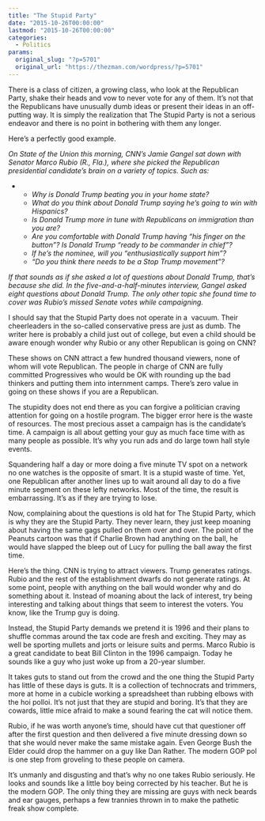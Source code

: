 ```yaml
---
title: "The Stupid Party"
date: "2015-10-26T00:00:00"
lastmod: "2015-10-26T00:00:00"
categories:
  - Politics
params:
  original_slug: "?p=5701"
  original_url: "https://thezman.com/wordpress/?p=5701"
---
```


There is a class of citizen, a growing class, who look at the Republican
Party, shake their heads and vow to never vote for any of them. It’s not
that the Republicans have unusually dumb ideas or present their ideas in
an off-putting way. It is simply the realization that The Stupid Party
is not a serious endeavor and there is no point in bothering with them
any longer.

Here’s a perfectly good example.

*On State of the Union this morning, CNN’s Jamie Gangel sat down with
Senator Marco Rubio (R., Fla.), where she picked the Republican
presidential candidate’s brain on a variety of topics. Such as:*

-   -   *Why is Donald Trump beating you in your home state?*
    -   *What do you think about Donald Trump saying he’s going to win
        with Hispanics?*
    -   *Is Donald Trump more in tune with Republicans on immigration
        than you are?*
    -   *Are you comfortable with Donald Trump having “his finger on the
        button”? Is Donald Trump “ready to be commander in chief”?*
    -   *If he’s the nominee, will you “enthusiastically support him”?*
    -   *“Do you think there needs to be a Stop Trump movement”?*

*If that sounds as if she asked a lot of questions about Donald Trump,
that’s because she did. In the five-and-a-half-minutes interview, Gangel
asked eight questions about Donald Trump. The only other topic she found
time to cover was Rubio’s missed Senate votes while campaigning.*

I should say that the Stupid Party does not operate in a  vacuum. Their
cheerleaders in the so-called conservative press are just as dumb. The
writer here is probably a child just out of college, but even a child
should be aware enough wonder why Rubio or any other Republican is going
on CNN?

These shows on CNN attract a few hundred thousand viewers, none of whom
will vote Republican. The people in charge of CNN are fully committed
Progressives who would be OK with rounding up the bad thinkers and
putting them into internment camps. There’s zero value in going on these
shows if you are a Republican.

The stupidity does not end there as you can forgive a politician craving
attention for going on a hostile program. The bigger error here is the
waste of resources. The most precious asset a campaign has is the
candidate’s time. A campaign is all about getting your guy as much face
time with as many people as possible. It’s why you run ads and do large
town hall style events.

Squandering half a day or more doing a five minute TV spot on a network
no one watches is the opposite of smart. It is a stupid waste of time.
Yet, one Republican after another lines up to wait around all day to do
a five minute segment on these lefty networks. Most of the time, the
result is embarrassing. It’s as if they are trying to lose.

Now, complaining about the questions is old hat for The Stupid Party,
which is why they are the Stupid Party. They never learn, they just keep
moaning about having the same gags pulled on them over and over. The
point of the Peanuts cartoon was that if Charlie Brown had anything on
the ball, he would have slapped the bleep out of Lucy for pulling the
ball away the first time.

Here’s the thing. CNN is trying to attract viewers. Trump generates
ratings. Rubio and the rest of the establishment dwarfs do not generate
ratings. At some point, people with anything on the ball would wonder
why and do something about it. Instead of moaning about the lack of
interest, try being interesting and talking about things that seem to
interest the voters. You know, like the Trump guy is doing.

Instead, the Stupid Party demands we pretend it is 1996 and their plans
to shuffle commas around the tax code are fresh and exciting. They may
as well be sporting mullets and jorts or leisure suits and perms. Marco
Rubio is a great candidate to beat Bill Clinton in the 1996 campaign.
Today he sounds like a guy who just woke up from a 20-year slumber.

It takes guts to stand out from the crowd and the one thing the Stupid
Party has little of these days is guts. It is a collection of
technocrats and trimmers, more at home in a cubicle working a
spreadsheet than rubbing elbows with the hoi polloi. It’s not just that
they are stupid and boring. It’s that they are cowards, little mice
afraid to make a sound fearing the cat will notice them.

Rubio, if he was worth anyone’s time, should have cut that questioner
off after the first question and then delivered a five minute dressing
down so that she would never make the same mistake again. Even George
Bush the Elder could drop the hammer on a guy like Dan Rather. The
modern GOP pol is one step from groveling to these people on camera.

It’s unmanly and disgusting and that’s why no one takes Rubio seriously.
He looks and sounds like a little boy being corrected by his teacher.
But he is the modern GOP. The only thing they are missing are guys with
neck beards and ear gauges, perhaps a few trannies thrown in to make the
pathetic freak show complete.
